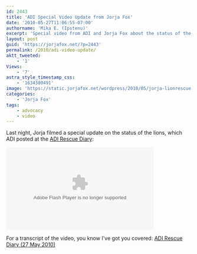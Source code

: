 ```yaml
---
id: 2443
title: 'ADI Special Video Update from Jorja Fox'
date: '2010-05-27T11:06:55-07:00'
authorname: 'Mika E. (Ipstenu)'
excerpt: 'Special video from ADI and Jorja Fox about the status of the lions (good), the work that''s been done, and how excited everyone is about today.'
layout: post
guid: 'https://jorjafox.net/?p=2443'
permalink: /2010/adi-video-update/
aktt_tweeted:
    - '1'
Views:
    - '7'
astra_style_timestamp_css:
    - '1634380491'
image: 'https://static.jorjafox.net/wordpress/2010/05/jorja-lionrescue.jpg'
categories:
    - 'Jorja Fox'
tags:
    - advocacy
    - video
---
```


Last night, Jorja filmed a special update on the status of the lions, which ADI posted at the <a href="http://adirescuediary.com/2010/05/27/update-from-jorja-fox">ADI Rescue Diary</a>:

<embed src="http://v.wordpress.com/wp-content/plugins/video/flvplayer.swf?ver=1.21" type="application/x-shockwave-flash" width="400" height="224" seamlesstabbing="true" allowfullscreen="true" allowscriptaccess="always" overstretch="true" flashvars="guid=mXDUwu2f&amp;width=400&amp;height=224&amp;locksize=no&amp;dynamicseek=false&amp;qc_publisherId=p-18-mFEk4J448M" title="Special update from Jorja Fox"></embed>

For a transcript of the video, you know I've got you covered: <a href="https://jorjafox.net/wiki/ADI_Rescue_Diary_(27_May_2010)">ADI Rescue Diary (27 May 2010)</a>
